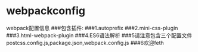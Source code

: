 ﻿# webpackconfig
webpack配置信息
###包含插件:
###1.autoprefix
###2.mini-css-plugin
###3.html-webpack-plugin
###4.ES6语法解析
###5请注意包含三个配置文件 postcss.config.js,package.json,webpack.config.js
###6欢迎feth

